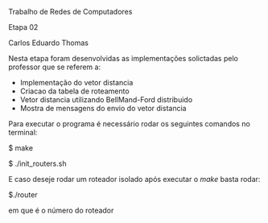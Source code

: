 Trabalho de Redes de Computadores

Etapa 02

Carlos Eduardo Thomas

Nesta etapa foram desenvolvidas as implementações solictadas pelo professor que se referem a:

- Implementação do vetor distancia
- Criacao da tabela de roteamento
- Vetor distancia utilizando BellMand-Ford distribuido
- Mostra de mensagens do envio do vetor distancia

Para executar o programa é necessário rodar os seguintes comandos no terminal:

$ make

$ ./init_routers.sh

E caso deseje rodar um roteador isolado após executar o *make* basta rodar:

$./router <id> 

em que <id> é o número do roteador